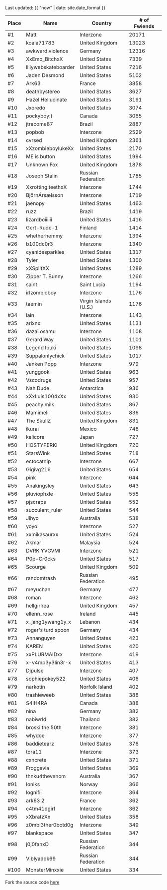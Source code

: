 Last updated: {{ "now" | date: site.date_format }}

Place | Name | Country | # of Fwiends
| --- | --- | --- | --- |
\#1 | Matt | Interzone | 20171
\#2 | koala71783 | United Kingdom | 13023
\#3 | awkward.violence | Germany | 12316
\#4 | XxEmo_BitchxX | United States | 7339
\#5 | llilywebskateboarder | United States | 7216
\#6 | Jaden Desmond | United States | 5102
\#7 | Ark63 | France | 3858
\#8 | deathbystereo | United States | 3627
\#9 | Hazel Hellucinate | United States | 3191
\#10 | Jxoredo | United States | 3074
\#11 | pockyboy:) | Canada | 3065
\#12 | jtracome87 | Brazil | 2887
\#13 | popbob | Interzone | 2529
\#14 | cvrsed | United Kingdom | 2361
\#15 | xXzombieboylukeXx | United States | 2170
\#16 | ME is button | United States | 1994
\#17 | Unknown Fox | United Kingdom | 1878
\#18 | Joseph Stalin | Russian Federation | 1785
\#19 | Xxrotting.teethxX | Interzone | 1744
\#20 | BjörnÁrsælsson | Interzone | 1719
\#21 | jaenopy | United States | 1463
\#22 | ruzz | Brazil | 1419
\#23 | lizardboiiiiii | United States | 1416
\#24 | Gert-Rude-1 | Finland | 1414
\#25 | whetherhemmy | Interzone | 1394
\#26 | b100dc0r3 | Interzone | 1340
\#27 | cyanidesparkles | United States | 1317
\#28 | Tyler | United States | 1300
\#29 | xXSplitXX | United States | 1289
\#30 | Zipper T. Bunny | Interzone | 1266
\#31 | saint | Saint Lucia | 1194
\#32 | irlzombieboy | Interzone | 1176
\#33 | taemin | Virgin Islands (U.S.) | 1176
\#34 | lain | Interzone | 1143
\#35 | arlxnx | United States | 1131
\#36 | dazai osamu | Interzone | 1108
\#37 | Gerard Way | United States | 1101
\#38 | Legend Ibuki | United States | 1098
\#39 | Suppalonlychick | United States | 1017
\#40 | Janken Popp | Interzone | 979
\#41 | yunggook | United States | 963
\#42 | Vscodrugs | United States | 957
\#43 | Nah Dude | Antarctica | 936
\#44 | xXxLuis1004xXx | United States | 930
\#45 | peachy.milk | United States | 867
\#46 | Mamimeli | United States | 836
\#47 | The SkullZ | United Kingdom | 831
\#48 | ikurai | Mexico | 746
\#49 | kalicore | Japan | 727
\#50 | HOSTYPERK! | United Kingdom | 720
\#51 | StarsWink | United States | 718
\#52 | ectocatnip | Interzone | 667
\#53 | Gigivg216 | United States | 654
\#54 | pink | Interzone | 644
\#55 | Anakingsley | United States | 643
\#56 | pluviophxle | United States | 558
\#57 | pjscraps | United States | 552
\#58 | succulent_ruler | United States | 544
\#59 | Jihyo | Australia | 538
\#60 | yoyo | Interzone | 527
\#61 | xxmikasaurxx | United States | 524
\#62 | Akmar | Malaysia | 524
\#63 | DVRK YVGVMI | Interzone | 521
\#64 | P0p-Cr0cks | United States | 517
\#65 | Scourge  | United Kingdom | 509
\#66 | randomtrash | Russian Federation | 495
\#67 | meyuchan | Germany | 477
\#68 | roman | Interzone | 462
\#69 | hellgirlrea | United Kingdom | 457
\#70 | ellenn_rose | Ireland | 445
\#71 | x_jang1ywang1y_x | Lebanon | 434
\#72 | roger's turd spoon | Germany | 434
\#73 | Annanguyen | United States | 423
\#74 | KAREN | United States | 420
\#75 | xxPLURMAIDxx | Interzone | 419
\#76 | x-v4mp3y3lin3r-x | United States | 413
\#77 | Djpulse | Interzone | 407
\#78 | sophiepokey522 | United States | 406
\#79 | narkotin | Norfolk Island | 402
\#80 | trashieweeb | United States | 388
\#81 | S4IH4RA | Canada | 388
\#82 | nina | Germany | 382
\#83 | nabiwrld | Thailand | 382
\#84 | broski the 50th | Interzone | 381
\#85 | whydoe | Interzone | 377
\#86 | baddietearz | United States | 376
\#87 | tora11 | Interzone | 373
\#88 | cxncrete | United States | 371
\#89 | Froggavia | United States | 369
\#90 | thnku4thevenom | Australia | 367
\#91 | Ioniks | Norway | 366
\#92 | lognifii | Interzone | 364
\#93 | ark63 2 | France | 362
\#94 | c4tm41dgirl | Interzone | 362
\#95 | xXbratzXx | United States | 358
\#96 | z0mbi3ther0botd0g | Interzone | 349
\#97 | blankspace | United States | 347
\#98 | j0j0fanxD | Russian Federation | 344
\#99 | Viblyadok69 | Russian Federation | 344
\#100 | MonsterMinxxie | United States | 334

Fork the source code [here](https://gist.github.com/sophiezhng/172d2e0584d348bb375c8207152e6c9f)